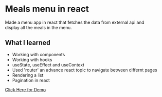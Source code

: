 # Meals menu in react

Made a menu app in react that fetches the data from external api and display all the meals in the menu.

## What I learned

- Working with components
- Working with hooks
- useState, useEffect and useContext
- Used 'router' an advance react topic to navigate between differnt pages
- Rendering a list
- Pagination in react

[Click Here for Demo](https://meals-menu-7a8b6.web.app/)
